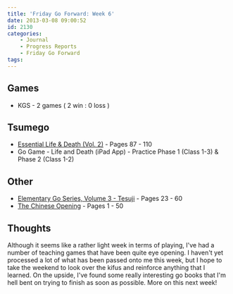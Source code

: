 ```yaml
---
title: 'Friday Go Forward: Week 6'
date: 2013-03-08 09:00:52
id: 2130
categories:
	- Journal
	- Progress Reports
	- Friday Go Forward
tags:
---
```


## Games

*   KGS - 2 games ( 2 win : 0 loss )

## Tsumego

*   <span style="text-decoration: underline;">Essential Life &amp; Death (Vol. 2)</span> - Pages 87 - 110
*   Go Game - Life and Death (iPad App) - Practice Phase 1 (Class 1-3) &amp; Phase 2 (Class 1-2)

## Other

*   <span style="text-decoration: underline;">Elementary Go Series, Volume 3 - Tesuji</span> - Pages 23 - 60
*   <span style="text-decoration: underline;">The Chinese Opening</span> - Pages 1 - 50

## Thoughts

Although it seems like a rather light week in terms of playing, I've had a number of teaching games that have been quite eye opening. I haven't yet processed a lot of what has been passed onto me this week, but I hope to take the weekend to look over the kifus and reinforce anything that I learned. On the upside, I've found some really interesting go books that I'm hell bent on trying to finish as soon as possible. More on this next week!